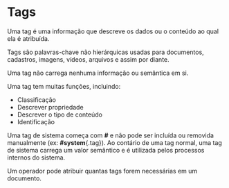 # Tags

Uma tag é uma informação que descreve os dados ou o conteúdo ao qual ela é atribuída.

Tags são palavras-chave não hierárquicas usadas para documentos, cadastros, imagens, vídeos, arquivos e assim por diante.

Uma tag não carrega nenhuma informação ou semântica em si.

Uma tag tem muitas funções, incluindo:

* Classificação
* Descrever propriedade
* Descrever o tipo de conteúdo
* Identificação

Uma tag de sistema começa com  **#** e não pode ser incluída ou removida manualmente (ex: **#system**{.tag}). Ao contário de uma tag normal, uma tag de sistema carrega um valor semântico e é utilizada pelos processos internos do sistema.

Um operador pode atribuir quantas tags forem necessárias em um documento.